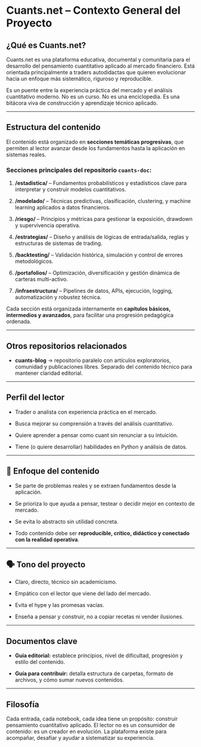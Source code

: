 # Cuants.net – Contexto General del Proyecto

## ¿Qué es Cuants.net?

Cuants.net es una plataforma educativa, documental y comunitaria para el desarrollo del pensamiento cuantitativo aplicado al mercado financiero. Está orientada principalmente a traders autodidactas que quieren evolucionar hacia un enfoque más sistemático, riguroso y reproducible.

Es un puente entre la experiencia práctica del mercado y el análisis cuantitativo moderno. No es un curso. No es una enciclopedia. Es una bitácora viva de construcción y aprendizaje técnico aplicado.

***

## Estructura del contenido

El contenido está organizado en **secciones temáticas progresivas**, que permiten al lector avanzar desde los fundamentos hasta la aplicación en sistemas reales.

### Secciones principales del repositorio `cuants-doc`:

1. **/estadistica/** – Fundamentos probabilísticos y estadísticos clave para interpretar y construir modelos cuantitativos.

2. **/modelado/** – Técnicas predictivas, clasificación, clustering, y machine learning aplicados a datos financieros.

3. **/riesgo/** – Principios y métricas para gestionar la exposición, drawdown y supervivencia operativa.

4. **/estrategias/** – Diseño y análisis de lógicas de entrada/salida, reglas y estructuras de sistemas de trading.

5. **/backtesting/** – Validación histórica, simulación y control de errores metodológicos.

6. **/portafolios/** – Optimización, diversificación y gestión dinámica de carteras multi-activo.

7. **/infraestructura/** – Pipelines de datos, APIs, ejecución, logging, automatización y robustez técnica.

Cada sección está organizada internamente en **capítulos básicos, intermedios y avanzados**, para facilitar una progresión pedagógica ordenada.

***

## Otros repositorios relacionados

* **cuants-blog** → repositorio paralelo con artículos exploratorios, comunidad y publicaciones libres. Separado del contenido técnico para mantener claridad editorial.

***

## Perfil del lector

* Trader o analista con experiencia práctica en el mercado.

* Busca mejorar su comprensión a través del análisis cuantitativo.

* Quiere aprender a pensar como cuant sin renunciar a su intuición.

* Tiene (o quiere desarrollar) habilidades en Python y análisis de datos.

***

## 🧠 Enfoque del contenido

* Se parte de problemas reales y se extraen fundamentos desde la aplicación.

* Se prioriza lo que ayuda a pensar, testear o decidir mejor en contexto de mercado.

* Se evita lo abstracto sin utilidad concreta.

* Todo contenido debe ser **reproducible, crítico, didáctico y conectado con la realidad operativa**.

***

## 🗣 Tono del proyecto

* Claro, directo, técnico sin academicismo.

* Empático con el lector que viene del lado del mercado.

* Evita el hype y las promesas vacías.

* Enseña a pensar y construir, no a copiar recetas ni vender ilusiones.

***

## Documentos clave

* **Guía editorial:** establece principios, nivel de dificultad, progresión y estilo del contenido.

* **Guía para contribuir:** detalla estructura de carpetas, formato de archivos, y cómo sumar nuevos contenidos.

***

## Filosofía

Cada entrada, cada notebook, cada idea tiene un propósito: construir pensamiento cuantitativo aplicado.
El lector no es un consumidor de contenido: es un creador en evolución.
La plataforma existe para acompañar, desafiar y ayudar a sistematizar su experiencia.
